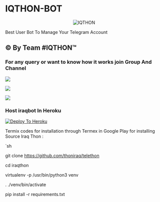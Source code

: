 # IQTHON-BOT

<p align="center">

<img src="https://telegra.ph/file/37a73a5054c344d59710f.jpg" alt="IQTHON">

Best User Bot To Manage Your Telegram Account 
## © By Team #IQTHON™

### For any query or want to know how it works join Group And Channel 

<a href="https://t.me/IQTHON"><img src="https://img.shields.io/badge/Join-Telegram%20Channel-red.svg?logo=Telegram"></a>

<a href="https://t.me/klanr"><img src="https://img.shields.io/badge/Join-Telegram%20Group-blue.svg?logo=telegram"></a>

<a href="https://youtu.be/HKLtmbiFi_Q"><img src="https://img.shields.io/badge/How%20To-Deploy-red.svg?logo=Youtube"></a>

### Host iraqbot In Heroku

 

[![Deploy To Heroku](https://www.herokucdn.com/deploy/button.svg)](https://heroku.com/deploy?template=https://github.com/thoniraq/telethon )

Termix codes for installation through Termex in Google Play for installing Source Iraq Thon :

`sh

git clone https://github.com/thoniraq/telethon

cd iraqthon

virtualenv -p /usr/bin/python3 venv

. ./venv/bin/activate

pip install -r requirements.txt
